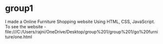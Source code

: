 # group1
I made a Online Furniture Shopping website Using HTML, CSS, JavaScript. To see the website - file:///C:/Users/rajni/OneDrive/Desktop/group%201/group%201/go%20furniture/one.html
